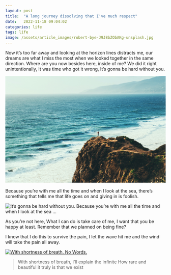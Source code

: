 ```yaml
---
layout: post
title:  "A long journey dissolving that I've much respect"
date:   2022-11-18 09:04:02
categories: life
tags: life
image: /assets/article_images/robert-bye-J9J8bZObAKg-unsplash.jpg
---
```


Now it’s too far away and looking at the horizon lines distracts me, our dreams are what I miss the most when we looked together in the same direction.
Where are you now besides here, inside of me? We did it right unintentionally, It was time who got it wrong, It’s gonna be hard without you.

![Our dreams is what I miss the most. When we looked together at the same direction.](/assets/article_images/austin-neill-HAKTHWgeDWE-unsplash.jpg "Our dreams is what I miss the most. When we looked together at the same direction.")

Because you’re with me all the time and when I look at the sea, there’s something that tells me that life goes on and giving in is foolish.

![It’s gonna be hard without you. Because you’re with me all the time and when I look at the sea ...](/assets/article_images/joseph-barrientos-oQl0eVYd_n8-unsplash.jpg "It’s gonna be hard without you. Because you’re with me all the time and when I look at the sea ...")

As you’re not here, What I can do is take care of me, I want that you be happy at least. Remember that we planned on being fine?

I know that I do this to survive the pain, I let the wave hit me and the wind will take the pain all away.

[![With shortness of breath. No Words.](https://img.youtube.com/vi/Ua-84AiHiEI/maxresdefault.jpg)](https://www.youtube.com/watch?v=Ua-84AiHiEI)

>With shortness of breath, I'll explain the infinite 
How rare and beautiful it truly is that we exist